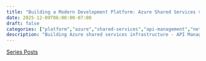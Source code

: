 ```yaml
---
title: "Building a Modern Development Platform: Azure Shared Services 🌐"
date: 2025-12-09T06:00:00-07:00
draft: false
categories: ["platform","azure","shared-services","api-management","networking"]
description: "Building Azure shared services infrastructure - API Management, Azure Container Registry, shared networking, and common platform services with Terraform"
---
```


[Series Posts](https://brianpsheridan.com/categories.html#platform)

